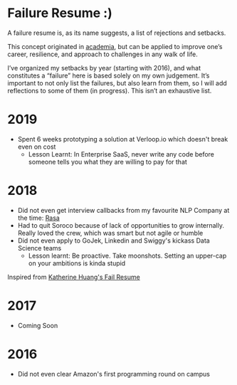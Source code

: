 # Failure Resume :)

A failure resume is, as its name suggests, a list of rejections and setbacks. 

This concept originated in [academia](https://www.nytimes.com/2019/02/03/smarter-living/failure-resume.html), but can be applied to improve one’s career, resilience, and approach to challenges in any walk of life.

I’ve organized my setbacks by year (starting with 2016), and what constitutes a “failure” here is based solely on my own judgement. 
It’s important to not only list the failures, but also learn from them, so I will add reflections to some of them (in progress). 
This isn’t an exhaustive list.

# 2019
- Spent 6 weeks prototyping a solution at Verloop.io which doesn't break even on cost
  - Lesson Learnt: In Enterprise SaaS, never write any code before someone tells you what they are willing to pay for that

# 2018
- Did not even get interview callbacks from my favourite NLP Company at the time: [Rasa](https://rasa.com/)
- Had to quit Soroco because of lack of opportunities to grow internally. Really loved the crew, which was smart but not agile or humble
- Did not even apply to GoJek, Linkedin and Swiggy's kickass Data Science teams
  - Lesson learnt: Be proactive. Take moonshots. Setting an upper-cap on your ambitions is kinda stupid

Inspired from [Katherine Huang's Fail Resume](https://katmh.com/fail/)

# 2017
- Coming Soon

# 2016
- Did not even clear Amazon's first programming round on campus

